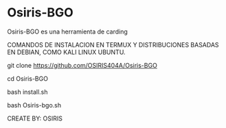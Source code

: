 # Osiris-BGO

Osiris-BGO es una herramienta de carding 

COMANDOS DE INSTALACION EN TERMUX Y DISTRIBUCIONES BASADAS EN DEBIAN, COMO KALI LINUX UBUNTU.

git clone https://github.com/OSIRIS404A/Osiris-BGO

cd Osiris-BGO

bash install.sh

bash  Osiris-bgo.sh

CREATE BY: OSIRIS
